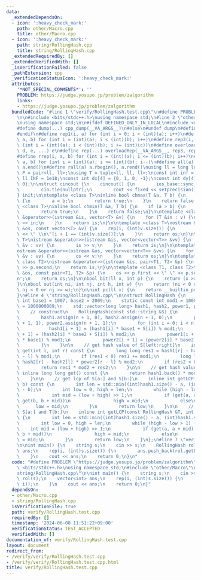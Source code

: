 ```yaml
---
data:
  _extendedDependsOn:
  - icon: ':heavy_check_mark:'
    path: other/Macro.cpp
    title: other/Macro.cpp
  - icon: ':heavy_check_mark:'
    path: string/RollingHash.cpp
    title: string/RollingHash.cpp
  _extendedRequiredBy: []
  _extendedVerifiedWith: []
  _isVerificationFailed: false
  _pathExtension: cpp
  _verificationStatusIcon: ':heavy_check_mark:'
  attributes:
    '*NOT_SPECIAL_COMMENTS*': ''
    PROBLEM: https://judge.yosupo.jp/problem/zalgorithm
    links:
    - https://judge.yosupo.jp/problem/zalgorithm
  bundledCode: "#line 1 \"verify/RollingHash.test.cpp\"\n#define PROBLEM \"https://judge.yosupo.jp/problem/zalgorithm\"\
    \n\n#include <bits/stdc++.h>\nusing namespace std;\n#line 2 \"other/Macro.cpp\"\
    \nusing namespace std;\n\n#ifdef DEFINED_ONLY_IN_LOCAL\n#include <dump.hpp>\n\
    #define dump(...) cpp_dump(__VA_ARGS__)\n#else\n#undef dump\n#define dump(...)\n\
    #endif\n#define rep1(i, a) for (int i = 0; i < (int)(a); i++)\n#define rep2(i,\
    \ a, b) for (int i = (int)(a); i < (int)(b); i++)\n#define rep3(i, a, b, c) for\
    \ (int i = (int)(a); i < (int)(b); i += (int)(c))\n#define overloadRep(a, b, c,\
    \ d, e, ...) e\n#define rep(...) overloadRep(__VA_ARGS__, rep3, rep2, rep1)(__VA_ARGS__)\n\
    #define rrep(i, a, b) for (int i = (int)(a); i <= (int)(b); i++)\n#define drep(i,\
    \ a, b) for (int i = (int)(a); i >= (int)(b); i--)\n#define all(a) a.begin(),\
    \ a.end()\n#define rall(a) a.rbegin(), a.rend()\nusing ll = long long;\nusing\
    \ P = pair<ll, ll>;\nusing T = tuple<ll, ll, ll>;\nconst int inf = 1e9;\nconst\
    \ ll INF = 1e18;\nconst int dx[4] = {0, 1, 0, -1};\nconst int dy[4] = {1, 0, -1,\
    \ 0};\n\nstruct cincout {\n    cincout() {\n        ios_base::sync_with_stdio(false);\n\
    \        cin.tie(nullptr);\n        cout << fixed << setprecision(15);\n    }\n\
    } init;\n\ntemplate <class T>\ninline bool chmax(T &a, T b) {\n    if (a < b)\
    \ {\n        a = b;\n        return true;\n    }\n    return false;\n}\n\ntemplate\
    \ <class T>\ninline bool chmin(T &a, T b) {\n    if (a > b) {\n        a = b;\n\
    \        return true;\n    }\n    return false;\n}\n\ntemplate <class T>\nistream\
    \ &operator>>(istream &is, vector<T> &v) {\n    for (T &in : v) {\n        is\
    \ >> in;\n    }\n    return is;\n}\n\ntemplate <class T>\nostream &operator<<(ostream\
    \ &os, const vector<T> &v) {\n    rep(i, (int)v.size()) {\n        os << v[i]\
    \ << \" \\n\"[i + 1 == (int)v.size()];\n    }\n    return os;\n}\n\ntemplate <class\
    \ T>\nistream &operator>>(istream &is, vector<vector<T>> &vv) {\n    for (vector<T>\
    \ &v : vv) {\n        is >> v;\n    }\n    return is;\n}\n\ntemplate <class T>\n\
    ostream &operator<<(ostream &os, vector<vector<T>> &vv) {\n    for (vector<T>\
    \ &v : vv) {\n        os << v;\n    }\n    return os;\n}\n\ntemplate <class T1,\
    \ class T2>\nistream &operator>>(istream &is, pair<T1, T2> &p) {\n    is >> p.first\
    \ >> p.second;\n    return is;\n}\n\ntemplate <class T1, class T2>\nostream &operator<<(ostream\
    \ &os, const pair<T1, T2> &p) {\n    os << p.first << \" \" << p.second << '\\\
    n';\n    return os;\n}\n\nbool bit(ll x, int p) {\n    return (x >> p) & 1;\n\
    }\n\nbool out(int ni, int nj, int h, int w) {\n    return (ni < 0 or ni >= h or\
    \ nj < 0 or nj >= w);\n}\n\nint pc(ll x) {\n    return __builtin_popcountll(x);\n\
    }\n#line 4 \"string/RollingHash.cpp\"\n\nstruct RollingHash {\n    static const\
    \ int base1 = 1007, base2 = 2009;\n    static const int mod1 = 1000000007, mod2\
    \ = 1000000009;\n    std::vector<long long> hash1, hash2, power1, power2;\n\n\
    \    // construct\n    RollingHash(const std::string &S) {\n        int n = (int)S.size();\n\
    \        hash1.assign(n + 1, 0), hash2.assign(n + 1, 0);\n        power1.assign(n\
    \ + 1, 1), power2.assign(n + 1, 1);\n        for (int i = 0; i < n; ++i) {\n \
    \           hash1[i + 1] = (hash1[i] * base1 + S[i]) % mod1;\n            hash2[i\
    \ + 1] = (hash2[i] * base2 + S[i]) % mod2;\n            power1[i + 1] = (power1[i]\
    \ * base1) % mod1;\n            power2[i + 1] = (power2[i] * base2) % mod2;\n\
    \        }\n    }\n\n    // get hash value of S[left:right]\n    inline long long\
    \ get(int l, int r) const {\n        long long res1 = hash1[r] - hash1[l] * power1[r\
    \ - l] % mod1;\n        if (res1 < 0) res1 += mod1;\n        long long res2 =\
    \ hash2[r] - hash2[l] * power2[r - l] % mod2;\n        if (res2 < 0) res2 += mod2;\n\
    \        return res1 * mod2 + res2;\n    }\n\n    // get hash value of S\n   \
    \ inline long long get() const {\n        return hash1.back() * mod2 + hash2.back();\n\
    \    }\n\n    // get lcp of S[a:] and S[b:]\n    inline int getLCP(int a, int\
    \ b) const {\n        int len = std::min((int)hash1.size() - a, (int)hash1.size()\
    \ - b);\n        int low = 0, high = len;\n        while (high - low > 1) {\n\
    \            int mid = (low + high) >> 1;\n            if (get(a, a + mid) !=\
    \ get(b, b + mid))\n                high = mid;\n            else\n          \
    \      low = mid;\n        }\n        return low;\n    }\n\n    // get lcp of\
    \ S[a:] and T[b:]\n    inline int getLCP(const RollingHash &T, int a, int b) const\
    \ {\n        int len = std::min((int)hash1.size() - a, (int)hash1.size() - b);\n\
    \        int low = 0, high = len;\n        while (high - low > 1) {\n        \
    \    int mid = (low + high) >> 1;\n            if (get(a, a + mid) != T.get(b,\
    \ b + mid))\n                high = mid;\n            else\n                low\
    \ = mid;\n        }\n        return low;\n    }\n};\n#line 7 \"verify/RollingHash.test.cpp\"\
    \n\nint main() {\n    string s;\n    cin >> s;\n    RollingHash rol(s);\n    vector<int>\
    \ ans;\n    rep(i, (int)s.size()) {\n        ans.push_back(rol.getLCP(0, i));\n\
    \    }\n    cout << ans;\n    return 0;\n}\n"
  code: "#define PROBLEM \"https://judge.yosupo.jp/problem/zalgorithm\"\n\n#include\
    \ <bits/stdc++.h>\nusing namespace std;\n#include \"other/Macro\"\n#include \"\
    string/RollingHash.cpp\"\n\nint main() {\n    string s;\n    cin >> s;\n    RollingHash\
    \ rol(s);\n    vector<int> ans;\n    rep(i, (int)s.size()) {\n        ans.push_back(rol.getLCP(0,\
    \ i));\n    }\n    cout << ans;\n    return 0;\n}"
  dependsOn:
  - other/Macro.cpp
  - string/RollingHash.cpp
  isVerificationFile: true
  path: verify/RollingHash.test.cpp
  requiredBy: []
  timestamp: '2024-06-08 11:51:22+09:00'
  verificationStatus: TEST_ACCEPTED
  verifiedWith: []
documentation_of: verify/RollingHash.test.cpp
layout: document
redirect_from:
- /verify/verify/RollingHash.test.cpp
- /verify/verify/RollingHash.test.cpp.html
title: verify/RollingHash.test.cpp
---
```

